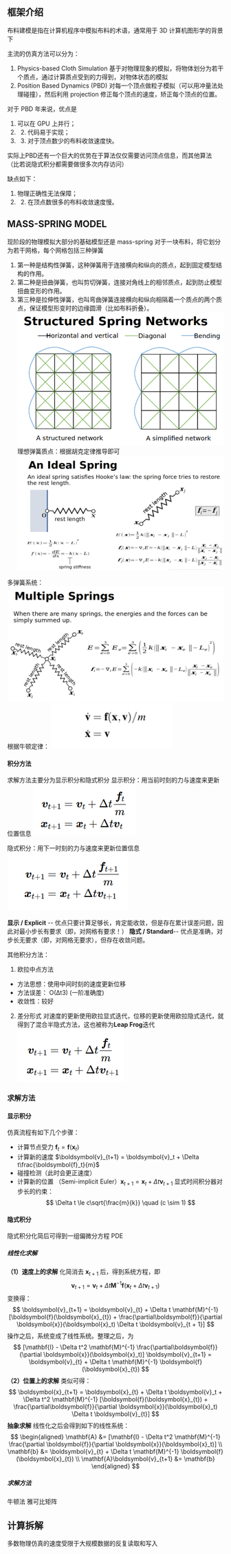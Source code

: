 ## 框架介绍
布料建模是指在计算机程序中模拟布料的术语，通常用于 3D 计算机图形学的背景下

主流的仿真方法可以分为：
1. Physics-based Cloth Simulation
基于对物理现象的模拟，将物体划分为若干个质点，通过计算质点受到的力得到，对物体状态的模拟
2. Position Based Dynamics (PBD)
对每一个顶点做粒子模拟（可以用冲量法处理碰撞），然后利用 projection 修正每个顶点的速度，矫正每个顶点的位置。

对于 PBD 年来说，优点是
1. 可以在 GPU 上并行；
2. 2. 代码易于实现；
3. 3. 对于顶点数少的布料收敛速度快。

实际上PBD还有一个巨大的优势在于算法仅仅需要访问顶点信息，而其他算法（比若说隐式积分都需要做很多次内存访问）

缺点如下：
1. 物理正确性无法保障；
2. 2. 在顶点数很多的布料收敛速度慢。

## MASS-SPRING MODEL
现阶段的物理模拟大部分的基础模型还是 mass-spring
对于一块布料，将它划分为若干网格，每个网格包括三种弹簧
1. 第一种是结构性弹簧，这种弹簧用于连接横向和纵向的质点，起到固定模型结构的作用。
2. 第二种是扭曲弹簧，也叫剪切弹簧，连接对角线上的相邻质点，起到防止模型扭曲变形的作用。
3. 第三种是拉伸性弹簧，也叫弯曲弹簧连接横向和纵向相隔着一个质点的两个质点，保证模型形变时的边缘圆滑（比如布料折叠）。
 ![400](https://raw.githubusercontent.com/acdefg/cdn/main/obsidian/202402261952550.png)
理想弹簧质点：根据胡克定律推导即可
 ![500](https://raw.githubusercontent.com/acdefg/cdn/main/obsidian/202402262001443.png)

多弹簧系统：
 ![500](https://raw.githubusercontent.com/acdefg/cdn/main/obsidian/202402262002499.png)
根据牛顿定律：
 ![200](https://raw.githubusercontent.com/acdefg/cdn/main/obsidian/202402262005018.png)
####  积分方法
求解方法主要分为显示积分和隐式积分
显示积分：用当前时刻的力与速度来更新位置信息
 ![](https://raw.githubusercontent.com/acdefg/cdn/main/obsidian/202402262021523.png)

隐式积分：用下一时刻的力与速度来更新位置信息
 ![](https://raw.githubusercontent.com/acdefg/cdn/main/obsidian/202402262022629.png)

**显示 / Explicit** -- 优点只要计算足够长，肯定能收敛，但是存在累计误差问题，因此对最小步长有要求（即，对网格有要求！）
**隐式 / Standard**-- 优点是准确，对步长无要求（即，对网格无要求），但存在收敛问题。

其他积分方法：
1. 欧拉中点方法
- 方法思想：使用中间时刻的速度更新位移
- 方法误差： O(Δt3) (一阶准确度)
- 收敛性：较好

2. 差分形式
对速度的更新使用欧拉显式迭代，位移的更新使用欧拉隐式迭代，就得到了混合半隐式方法，这也被称为**Leap Frog**迭代
 ![](https://raw.githubusercontent.com/acdefg/cdn/main/obsidian/202402262022197.png)
### 求解方法
#### 显示积分
仿真流程有如下几个步骤：
- 计算节点受力 $\boldsymbol{f}_t = \boldsymbol{f}(\boldsymbol{x}_t)$
- 计算新的速度 $\boldsymbol{v}_{t+1} = \boldsymbol{v}_t + \Delta t\frac{\boldsymbol{f}_t}{m}$
- 碰撞检测（此时会更正速度）
- 计算新的位置 （Semi-implicit Euler）$\boldsymbol{x}_{t+1} = \boldsymbol{x}_t + \Delta t \boldsymbol{v}_{t+1}$
显式时间积分器对步长的约束：
$$
\Delta t \le c\sqrt{\frac{m}{k}} \quad (c \sim 1)
$$
#### 隐式积分
隐式积分化简后可得到一组偏微分方程 PDE
##### 线性化求解
**（1）速度上的求解**
化简消去 $\boldsymbol{x}_{t+1}$ 后，得到系统方程，即 $$\boldsymbol{v}_{t+1} = \boldsymbol{v}_{t} + \Delta t \mathbf{M}^{-1} \boldsymbol{f}(\boldsymbol{x}_{t} + \Delta t \boldsymbol{v}_{t + 1})$$
变换得：
$$
\boldsymbol{v}_{t+1} = \boldsymbol{v}_{t} + \Delta t \mathbf{M}^{-1} [\boldsymbol{f}(\boldsymbol{x}_{t}) + \frac{\partial\boldsymbol{f}}{\partial \boldsymbol{x}}(\boldsymbol{x}_t) \Delta t \boldsymbol{v}_{t + 1}]
$$
操作之后，系统变成了线性系统。整理之后，为
$$
[\mathbf{I} - \Delta t^2 \mathbf{M}^{-1} \frac{\partial\boldsymbol{f}}{\partial \boldsymbol{x}}(\boldsymbol{x}_t)] \boldsymbol{v}_{t+1} = \boldsymbol{v}_{t} + \Delta t \mathbf{M}^{-1} \boldsymbol{f}(\boldsymbol{x}_{t})
$$
**（2）位置上的求解**
类似可得：
$$
\boldsymbol{x}_{t+1} = \boldsymbol{x}_{t} + \Delta t \boldsymbol{v}_t + \Delta t^2 \mathbf{M}^{-1} [\boldsymbol{f}(\boldsymbol{x}_{t}) + \frac{\partial\boldsymbol{f}}{\partial \boldsymbol{x}}(\boldsymbol{x}_t) \Delta t \boldsymbol{v}_{t}]
$$
**抽象求解**
线性化之后会得到如下的线性系统：
$$
\begin{aligned}
\mathbf{A} &= [\mathbf{I} - \Delta t^2 \mathbf{M}^{-1} \frac{\partial \boldsymbol{f}}{\partial \boldsymbol{x}}(\boldsymbol{x}_t)] \\
\mathbf{b} &= \boldsymbol{v}_{t} + \Delta t \mathbf{M}^{-1} \boldsymbol{f}(\boldsymbol{x}_{t}) \\
 \mathbf{A}\boldsymbol{v}_{t+1} &= \mathbf{b}
\end{aligned}
$$
##### 求解方法
牛顿法
雅可比矩阵

## 计算拆解
多数物理仿真的速度受限于大规模数据的反复读取和写入
